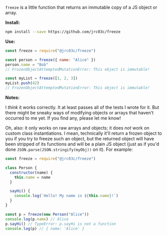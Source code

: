`freeze` is a little function that returns an immutable copy of a JS object or array.

**Install:**

```bash
npm install --save https://github.com/jrc03c/freeze
```

**Use:**

```js
const freeze = require("@jrc03c/freeze")

const person = freeze({ name: "Alice" })
person.name = "Bob"
// FrozenObjectAttemptedMutationError: This object is immutable!

const myList = freeze([1, 2, 3])
myList.push(42)
// FrozenObjectAttemptedMutationError: This object is immutable!
```

**Notes:**

I _think_ it works correctly. It at least passes all of the tests I wrote for it. But there might be sneaky ways of modifying objects or arrays that haven't occurred to me yet. If you find any, please let me know!

Oh, also: it only works on raw arrays and objects; it does _not_ work on custom class instantiations. I mean, technically it'll return a frozen object to you if you try to freeze such an object, but the returned object will have been stripped of its functions and will be a plain JS object (just as if you'd done `JSON.parse(JSON.stringify(myObj))` on it). For example:

```js
const freeze = require("@jrc03c/freeze")

class Person {
  constructor(name) {
    this.name = name
  }

  sayHi() {
    console.log(`Hello! My name is ${this.name}!`)
  }
}

const p = freeze(new Person("Alice"))
console.log(p.name) // Alice
p.sayHi() // TypeError: p.sayHi is not a function
console.log(p) // { name: 'Alice' }
```
